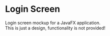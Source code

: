 # Login Screen
Login screen mockup for a JavaFX application.<br>
This is just a design, functionality is not provided!